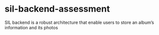 # sil-backend-assessment
SIL backend is a robust architecture that enable users to store an album’s information and its photos
